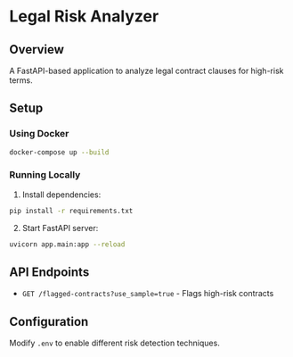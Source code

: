 # Legal Risk Analyzer

## Overview
A FastAPI-based application to analyze legal contract clauses for high-risk terms.

## Setup

### Using Docker
```sh
docker-compose up --build
```

### Running Locally
1. Install dependencies:
```sh
pip install -r requirements.txt
```
2. Start FastAPI server:
```sh
uvicorn app.main:app --reload
```

## API Endpoints
- `GET /flagged-contracts?use_sample=true` - Flags high-risk contracts

## Configuration
Modify `.env` to enable different risk detection techniques.

